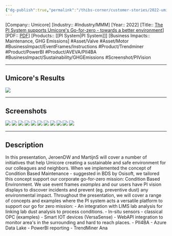 ```yaml
---
{"dg-publish":true,"permalink":"/thibs-corner/customer-stories/2022-umicore-the-pi-system-supports-umicore-s-go-for-zero-towards-a-better-environment/"}
---
```


[Company:: Umicore]
[Industry:: #Industry/MMM]
[Year:: 2022]
[Title:: [The PI System supports Umicore's Go-for-zero - towards a better environment](https://resources.osisoft.com/presentations/the-pi-system-supports-umicore-s-go-for-zero---towards-a-better-environment/)]
[PDF:: [PDF](https://cdn.osisoft.com/osi/presentations/2022-AVEVA-Amsterdam/UC22EU-D2PI060-Umicore-deWolf-PI-System-supports-umicore.pdf)]
[Products:: [[PI System\|PI System]]]
[Business Impacts:: Maintenance, GHG Emissions]
#Asset/Valve #Asset/Motor #BusinessImpact/EventFrames/Instructions
#Product/Trendminer #Product/PowerBI #Product/AVEVA/PII4BA #BusinessImpact/Sustainability/GHGEmissions 
#Screenshot/PIVision 

---
## Umicore's Results
![](https://i.imgur.com/sPD5bbG.png)

---
## Screenshots
![](https://i.imgur.com/OofUZWZ.jpg)
![](https://i.imgur.com/beKAkwk.png)
![](https://i.imgur.com/nsG9Ri7.png)
![](https://i.imgur.com/4V13sHt.png)
![](https://i.imgur.com/1RNx4QX.png)
![](https://i.imgur.com/s18UVfc.png)
![](https://i.imgur.com/D94qHpy.png)
![](https://i.imgur.com/U1hv7Qr.png)
![](https://i.imgur.com/NNzpBlT.png)
![](https://i.imgur.com/fyBiwlZ.png)
![](https://i.imgur.com/9h8IM2R.png)


---
## Description
In this presentation, JeroenDW and MartijnS will cover a number of initiatives that help Umicore creating a sustainable and safe environment for our colleagues and neighbors. When we implemented the concept of Condition Based Maintenance - suggested in BDS by Osisoft, we tailored this concept support our corporate go-for-zero mission: Condition Based Environment. We use event frames *examples* and our users have PI vision displays to discover incidents and prevent (eg. preventive dust) any environmental impact. Throughout the presentation, we will cover a range of concepts and examples where the PI system acts a versatile platform to support our go for zero mission: - An integration with LIMS lab analysis for linking lab dust analysis to process conditions. - In-situ sensors - classical OPC (examples) - Smart IOT devices (VersaSense) - WebAPI integration to monitor area's in the surrounding and hard to reach places. - PII4BA - Azure Data Lake - PowerBI reporting - TrendMiner Ana